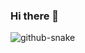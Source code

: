 ### Hi there 👋

<picture>
  <source media="(prefers-color-scheme: dark)" srcset="https://github.com/vova-chornous/vova-chornous/assets/122353517/45798b3f-8bd4-4374-9741-b11fc2410010" /> 
  <source media="(prefers-color-scheme: light)" srcset="https://github.com/vova-chornous/vova-chornous/assets/122353517/fff0b317-c6ea-439a-823d-483e5e5ccd03" /> 
  <img alt="github-snake" src="https://github.com/vova-chornous/vova-chornous/assets/122353517/fff0b317-c6ea-439a-823d-483e5e5ccd03" /> 
</picture>

<!--
**vova-chornous/vova-chornous** is a ✨ _special_ ✨ repository because its `README.md` (this file) appears on your GitHub profile.

Here are some ideas to get you started:

- 🔭 I’m currently working on ...
- 🌱 I’m currently learning ...
- 👯 I’m looking to collaborate on ...
- 🤔 I’m looking for help with ...
- 💬 Ask me about ...
- 📫 How to reach me: ...
- 😄 Pronouns: ...
- ⚡ Fun fact: ...
-->
